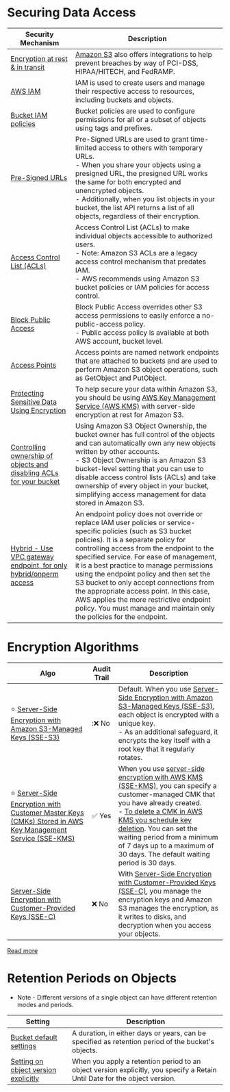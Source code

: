 # Securing Data Access

| Security Mechanism                                                                                                                                                                  | Description                                                                                                                                                                                                                                                                                                                                                                                                                                                                                                                                     |
|-------------------------------------------------------------------------------------------------------------------------------------------------------------------------------------|-------------------------------------------------------------------------------------------------------------------------------------------------------------------------------------------------------------------------------------------------------------------------------------------------------------------------------------------------------------------------------------------------------------------------------------------------------------------------------------------------------------------------------------------------|
| [Encryption at rest & in transit](https://docs.aws.amazon.com/AmazonS3/latest/userguide/bucket-encryption.html)                                                                     | [Amazon S3]() also offers integrations to help prevent breaches by way of PCI-DSS, HIPAA/HITECH, and FedRAMP.                                                                                                                                                                                                                                                                                                                                                                                                                                   |
| [AWS IAM](../../2_SecurityAndIdentityServices/1_IdentityServices/AWSIAM/Readme.md)                                                                                                      | IAM is used to create users and manage their respective access to resources, including buckets and objects.                                                                                                                                                                                                                                                                                                                                                                                                                                     |
| [Bucket IAM policies](https://docs.aws.amazon.com/AmazonS3/latest/userguide/example-bucket-policies.html)                                                                           | Bucket policies are used to configure permissions for all or a subset of objects using tags and prefixes.                                                                                                                                                                                                                                                                                                                                                                                                                                       |
| [Pre-Signed URLs](https://docs.aws.amazon.com/AmazonS3/latest/userguide/ShareObjectPreSignedURL.html)                                                                               | Pre-Signed URLs are used to grant time-limited access to others with temporary URLs.<br/>- When you share your objects using a presigned URL, the presigned URL works the same for both encrypted and unencrypted objects. <br/>- Additionally, when you list objects in your bucket, the list API returns a list of all objects, regardless of their encryption.                                                                                                                                                                               |
| [Access Control List (ACLs)](https://docs.aws.amazon.com/AmazonS3/latest/userguide/acl-overview.html)                                                                               | Access Control List (ACLs) to make individual objects accessible to authorized users.<br/>- Note: Amazon S3 ACLs are a legacy access control mechanism that predates IAM. <br/>- AWS recommends using Amazon S3 bucket policies or IAM policies for access control.                                                                                                                                                                                                                                                                             |
| [Block Public Access](https://docs.aws.amazon.com/AmazonS3/latest/userguide/access-control-block-public-access.html)                                                                | Block Public Access overrides other S3 access permissions to easily enforce a no-public-access policy.<br/>- Public access policy is available at both AWS account, bucket level.                                                                                                                                                                                                                                                                                                                                                               |
| [Access Points](https://aws.amazon.com/s3/features/access-points/)                                                                                                                  | Access points are named network endpoints that are attached to buckets and are used to perform Amazon S3 object operations, such as GetObject and PutObject.                                                                                                                                                                                                                                                                                                                                                                                    |
| [Protecting Sensitive Data Using Encryption](https://aws.amazon.com/blogs/security/strengthen-the-security-of-sensitive-data-stored-in-amazon-s3-by-using-additional-aws-services/) | To help secure your data within Amazon S3, you should be using [AWS Key Management Service (AWS KMS)](../../2_SecurityAndIdentityServices/2_DataProtectionServices/AWSKMS.md) with server-side encryption at rest for Amazon S3.                                                                                                                                                                                                                                                                                                             |
| [Controlling ownership of objects and disabling ACLs for your bucket](https://docs.aws.amazon.com/AmazonS3/latest/userguide/about-object-ownership.html)                            | Using Amazon S3 Object Ownership, the bucket owner has full control of the objects and can automatically own any new objects written by other accounts.<br/>- S3 Object Ownership is an Amazon S3 bucket-level setting that you can use to disable access control lists (ACLs) and take ownership of every object in your bucket, simplifying access management for data stored in Amazon S3.                                                                                                                                                   |
| [Hybrid - Use VPC gateway endpoint, for only hybrid/onperm access]()                                                                                                                | An endpoint policy does not override or replace IAM user policies or service-specific policies (such as S3 bucket policies). It is a separate policy for controlling access from the endpoint to the specified service. For ease of management, it is a best practice to manage permissions using the endpoint policy and then set the S3 bucket to only accept connections from the appropriate access point. In this case, AWS applies the more restrictive endpoint policy. You must manage and maintain only the policies for the endpoint. |

# Encryption Algorithms

| Algo                                                                                                                                                                                           | Audit Trail            | Description                                                                                                                                                                                                                                                                                                                                                                                                                                                                            |
|------------------------------------------------------------------------------------------------------------------------------------------------------------------------------------------------|------------------------|----------------------------------------------------------------------------------------------------------------------------------------------------------------------------------------------------------------------------------------------------------------------------------------------------------------------------------------------------------------------------------------------------------------------------------------------------------------------------------------|
| :star: [Server-Side Encryption with Amazon S3-Managed Keys (SSE-S3)](https://docs.aws.amazon.com/AmazonS3/latest/userguide/UsingServerSideEncryption.html)                                     | ::x: No                | Default. When you use [Server-Side Encryption with Amazon S3-Managed Keys (SSE-S3)](https://docs.aws.amazon.com/AmazonS3/latest/userguide/UsingServerSideEncryption.html), each object is encrypted with a unique key.<br/>- As an additional safeguard, it encrypts the key itself with a root key that it regularly rotates.                                                                                                                                                         |
| :star: [Server-Side Encryption with Customer Master Keys (CMKs) Stored in AWS Key Management Service (SSE-KMS)](https://docs.aws.amazon.com/AmazonS3/latest/userguide/UsingKMSEncryption.html) | :white_check_mark: Yes | When you use [server-side encryption with AWS KMS (SSE-KMS)](https://docs.aws.amazon.com/AmazonS3/latest/userguide/UsingKMSEncryption.html), you can specify a customer-managed CMK that you have already created. <br/>- [To delete a CMK in AWS KMS you schedule key deletion](https://docs.aws.amazon.com/kms/latest/developerguide/deleting-keys.html). You can set the waiting period from a minimum of 7 days up to a maximum of 30 days. The default waiting period is 30 days. |
| [Server-Side Encryption with Customer-Provided Keys (SSE-C)](https://docs.aws.amazon.com/AmazonS3/latest/userguide/ServerSideEncryptionCustomerKeys.html)                                      | :x: No                 | With [Server-Side Encryption with Customer-Provided Keys (SSE-C)](https://docs.aws.amazon.com/AmazonS3/latest/userguide/ServerSideEncryptionCustomerKeys.html), you manage the encryption keys and Amazon S3 manages the encryption, as it writes to disks, and decryption when you access your objects.                                                                                                                                                                               |

[Read more](https://aws.amazon.com/blogs/developer/generating-amazon-s3-pre-signed-urls-with-sse-part-1/)

# Retention Periods on Objects
- Note - Different versions of a single object can have different retention modes and periods.

| Setting                                                                                                                                               | Description                                                                                                                |
|-------------------------------------------------------------------------------------------------------------------------------------------------------|----------------------------------------------------------------------------------------------------------------------------|
| [Bucket default settings](https://docs.aws.amazon.com/AmazonS3/latest/API/API_DefaultRetention.html)                                                  | A duration, in either days or years, can be specified as retention period of the bucket's objects.                         |
| [Setting on object version explicitly](https://docs.aws.amazon.com/AmazonS3/latest/userguide/object-lock-overview.html#object-lock-retention-periods) | When you apply a retention period to an object version explicitly, you specify a Retain Until Date for the object version. |

